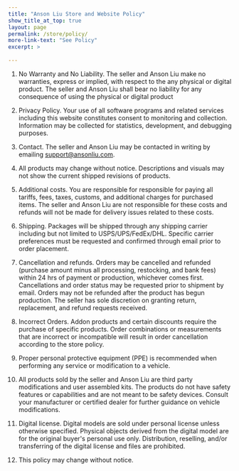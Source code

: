 ```yaml
---
title: "Anson Liu Store and Website Policy"
show_title_at_top: true
layout: page
permalink: /store/policy/
more-link-text: "See Policy"
excerpt: >
  
---
```


1. No Warranty and No Liability. The seller and Anson Liu make no warranties, express or implied, with respect to the any physical or digital product. The seller and Anson Liu shall bear no liability for any consequence of using the physical or digital product

1. Privacy Policy. Your use of all software programs and related services including this website constitutes consent to monitoring and collection. Information may be collected for statistics, development, and debugging purposes.

1. Contact. The seller and Anson Liu may be contacted in writing by emailing support@ansonliu.com.

1. All products may change without notice. Descriptions and visuals may not show the current shipped revisions of products.

1. Additional costs. You are responsible for responsible for paying all tariffs, fees, taxes, customs, and additional charges for purchased items. The seller and Anson Liu are not responsible for these costs and refunds will not be made for delivery issues related to these costs.

1. Shipping. Packages will be shipped through any shipping carrier including but not limited to USPS/UPS/FedEx/DHL. Specific carrier preferences must be requested and confirmed through email prior to order placement.

1. Cancellation and refunds. Orders may be cancelled and refunded (purchase amount minus all processing, restocking, and bank fees) within 24 hrs of payment or production, whichever comes first. Cancellations and order status may be requested prior to shipment by email. Orders may not be refunded after the product has begun production. The seller has sole discretion on granting return, replacement, and refund requests received.

1. Incorrect Orders. Addon products and certain discounts require the purchase of specific products. Order combinations or measurements that are incorrect or incompatible will result in order cancellation according to the store policy.

1. Proper personal protective equipment (PPE) is recommended when performing any service or modification to a vehicle.

1. All products sold by the seller and Anson Liu are third party modifications and user assembled kits. The products do not have safety features or capabilities and are not meant to be safety devices. Consult your manufacturer or certified dealer for further guidance on vehicle modifications.

1. Digital license. Digital models are sold under personal license unless otherwise specified. Physical objects derived from the digital model are for the original buyer's personal use only. Distribution, reselling, and/or transferring of the digital license and files are prohibited.

1. This policy may change without notice.
